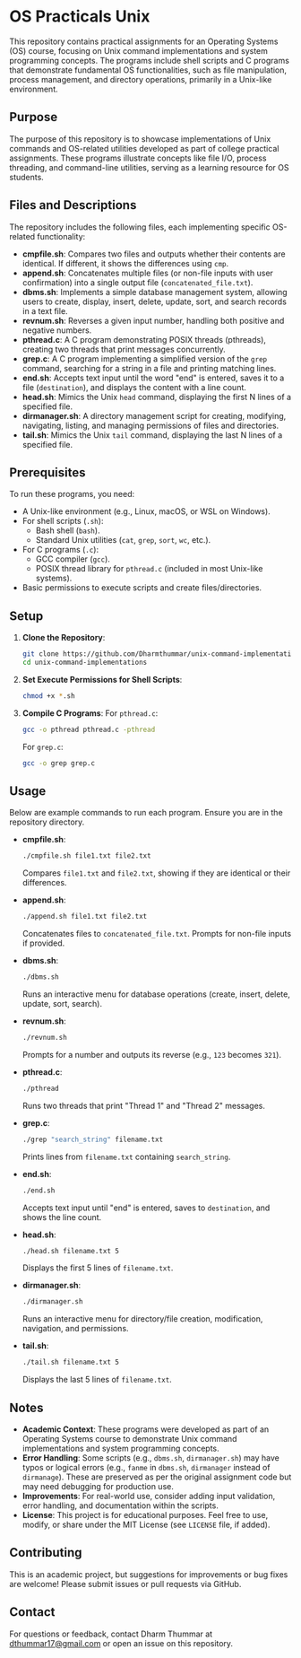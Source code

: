 # OS Practicals Unix

This repository contains practical assignments for an Operating Systems (OS) course, focusing on Unix command implementations and system programming concepts. The programs include shell scripts and C programs that demonstrate fundamental OS functionalities, such as file manipulation, process management, and directory operations, primarily in a Unix-like environment.

## Purpose
The purpose of this repository is to showcase implementations of Unix commands and OS-related utilities developed as part of college practical assignments. These programs illustrate concepts like file I/O, process threading, and command-line utilities, serving as a learning resource for OS students.

## Files and Descriptions
The repository includes the following files, each implementing specific OS-related functionality:

- **cmpfile.sh**: Compares two files and outputs whether their contents are identical. If different, it shows the differences using `cmp`.
- **append.sh**: Concatenates multiple files (or non-file inputs with user confirmation) into a single output file (`concatenated_file.txt`).
- **dbms.sh**: Implements a simple database management system, allowing users to create, display, insert, delete, update, sort, and search records in a text file.
- **revnum.sh**: Reverses a given input number, handling both positive and negative numbers.
- **pthread.c**: A C program demonstrating POSIX threads (pthreads), creating two threads that print messages concurrently.
- **grep.c**: A C program implementing a simplified version of the `grep` command, searching for a string in a file and printing matching lines.
- **end.sh**: Accepts text input until the word "end" is entered, saves it to a file (`destination`), and displays the content with a line count.
- **head.sh**: Mimics the Unix `head` command, displaying the first N lines of a specified file.
- **dirmanager.sh**: A directory management script for creating, modifying, navigating, listing, and managing permissions of files and directories.
- **tail.sh**: Mimics the Unix `tail` command, displaying the last N lines of a specified file.

## Prerequisites
To run these programs, you need:
- A Unix-like environment (e.g., Linux, macOS, or WSL on Windows).
- For shell scripts (`.sh`):
  - Bash shell (`bash`).
  - Standard Unix utilities (`cat`, `grep`, `sort`, `wc`, etc.).
- For C programs (`.c`):
  - GCC compiler (`gcc`).
  - POSIX thread library for `pthread.c` (included in most Unix-like systems).
- Basic permissions to execute scripts and create files/directories.

## Setup
1. **Clone the Repository**:
   ```bash
   git clone https://github.com/Dharmthummar/unix-command-implementations.git
   cd unix-command-implementations
   ```

2. **Set Execute Permissions for Shell Scripts**:
   ```bash
   chmod +x *.sh
   ```

3. **Compile C Programs**:
   For `pthread.c`:
   ```bash
   gcc -o pthread pthread.c -pthread
   ```
   For `grep.c`:
   ```bash
   gcc -o grep grep.c
   ```

## Usage
Below are example commands to run each program. Ensure you are in the repository directory.

- **cmpfile.sh**:
  ```bash
  ./cmpfile.sh file1.txt file2.txt
  ```
  Compares `file1.txt` and `file2.txt`, showing if they are identical or their differences.

- **append.sh**:
  ```bash
  ./append.sh file1.txt file2.txt
  ```
  Concatenates files to `concatenated_file.txt`. Prompts for non-file inputs if provided.

- **dbms.sh**:
  ```bash
  ./dbms.sh
  ```
  Runs an interactive menu for database operations (create, insert, delete, update, sort, search).

- **revnum.sh**:
  ```bash
  ./revnum.sh
  ```
  Prompts for a number and outputs its reverse (e.g., `123` becomes `321`).

- **pthread.c**:
  ```bash
  ./pthread
  ```
  Runs two threads that print "Thread 1" and "Thread 2" messages.

- **grep.c**:
  ```bash
  ./grep "search_string" filename.txt
  ```
  Prints lines from `filename.txt` containing `search_string`.

- **end.sh**:
  ```bash
  ./end.sh
  ```
  Accepts text input until "end" is entered, saves to `destination`, and shows the line count.

- **head.sh**:
  ```bash
  ./head.sh filename.txt 5
  ```
  Displays the first 5 lines of `filename.txt`.

- **dirmanager.sh**:
  ```bash
  ./dirmanager.sh
  ```
  Runs an interactive menu for directory/file creation, modification, navigation, and permissions.

- **tail.sh**:
  ```bash
  ./tail.sh filename.txt 5
  ```
  Displays the last 5 lines of `filename.txt`.

## Notes
- **Academic Context**: These programs were developed as part of an Operating Systems course to demonstrate Unix command implementations and system programming concepts.
- **Error Handling**: Some scripts (e.g., `dbms.sh`, `dirmanager.sh`) may have typos or logical errors (e.g., `fanme` in `dbms.sh`, `dirmanager` instead of `dirmanage`). These are preserved as per the original assignment code but may need debugging for production use.
- **Improvements**: For real-world use, consider adding input validation, error handling, and documentation within the scripts.
- **License**: This project is for educational purposes. Feel free to use, modify, or share under the MIT License (see `LICENSE` file, if added).

## Contributing
This is an academic project, but suggestions for improvements or bug fixes are welcome! Please submit issues or pull requests via GitHub.

## Contact
For questions or feedback, contact Dharm Thummar at dthummar17@gmail.com or open an issue on this repository.
